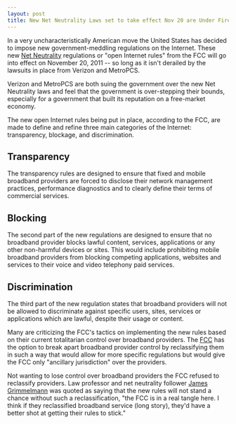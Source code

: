 ```yaml
---
layout: post
title: New Net Neutrality Laws set to take effect Nov 20 are Under Fire
---
```


In a very uncharacteristically American move the United States has decided to impose new government-meddling regulations on the Internet. These new <a href="http://en.wikipedia.org/wiki/Network_neutrality">Net Neutrality</a> regulations or "open Internet rules" from the FCC will go into effect on November 20, 2011 -- so long as it isn't derailed by the lawsuits in place from Verizon and MetroPCS.

Verizon and MetroPCS are both suing the government over the new Net Neutrality laws and feel that the government is over-stepping their bounds, especially for a government that built its reputation on a free-market economy. 

The new open Internet rules being put in place, according to the FCC, are made to define and refine three main categories of the Internet: transparency, blockage, and discrimination.

## Transparency

The transparency rules are designed to ensure that fixed and mobile broadband providers are forced to disclose their network management practices, performance diagnostics and to clearly define their terms of commercial services. 

## Blocking

The second part of the new regulations are designed to ensure that no broadband provider blocks lawful content, services, applications or any other non-harmful devices or sites. This would include prohibiting mobile broadband providers from blocking competing applications, websites and services to their voice and video telephony paid services. 

## Discrimination

The third part of the new regulation states that broadband providers will not be allowed to discriminate against specific users, sites, services or applications which are lawful, despite their usage or content. 

Many are criticizing the FCC's tactics on implementing the new rules based on their current totalitarian control over broadband providers. The <a href="http://www.fcc.gov/">FCC</a> has the option to break apart broadband provider control by reclassifying them in such a way that would allow for more specific regulations but would give the FCC only "ancillary jurisdiction" over the providers. 

Not wanting to lose control over broadband providers the FCC refused to reclassify providers. Law professor and net neutrality follower <a href="http://james.grimmelmann.net/">James Grimmelmann</a> was quoted as saying that the new rules will not stand a chance  without such a reclassification, "the FCC is in a real tangle here. I think if they reclassified broadband service (long story), they'd have a better shot at getting their rules to stick."
